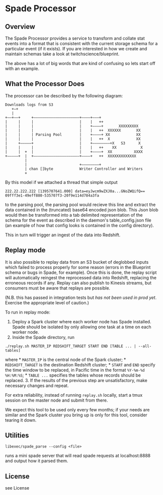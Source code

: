# Spade Processor

## Overview

The Spade Processor provides a service to transform and collate stat
events into a format that is consistent with the current storage schema
for a particular event (if it exists). If you are interested in how we
create and maintain schemas take a look at twitchscience/blueprint.

The above has a lot of big words that are kind of confusing so lets start off
with an example.

## What the Processor Does

The processor can be described by the following diagram:
```
Downloads logs from S3                                         
   +–+                                                         
   |                                                           
+––+––+     +–––––––––––––––––––––+––––+–––+                   
|     |     |                     |    |   ++                  
|     |     |                     |    +––––+       XXXXXXXXX  
|     |     |                     |    |   ++  XXXXXX       XX
|     |     | Parsing Pool        |    +––––+ XX            XX
|     |     |                     |    |   ++  X            XX
|     +–––––+                     |    +––––––––+X   S3      X
|     |     |                     |    |   ++    XX           X
|     |  +  |                     |    +––––+  XX          XXXX
+–––––+  |  +–––––––––––––––––––––+––––+   ++  XXXXXXXXXXXXX   
         |                                                     
         |                        +––––––––+                   
         | chan []byte            Writer Controller and Writers
         +                                                     
```

By this model if we attached a thread that simple output

```
222.22.222.222 [1395707641.000] data=eyJwcm9wZXJ0a...GNoZWQifQ== 09fff3e1-49eff880-535707f3-20f9e114d784a3fa
```

to the parsing pool, the parsing pool would recieve this line and extract
the data contained in the (truncated) base64 encoded json blob. This Json blob
would then be transformed into a tab delimited representation of the schema for the event as described
in the daemon's table_config.json file (an example of how that config looks is contained in the config directory).

This in turn will trigger an ingest of the data into Redshift.

## Replay mode

It is also possible to replay data from an S3 bucket of deglobbed inputs
which failed to process properly for some reason (errors in the Blueprint schema or
bugs in Spade, for example).  Once this is done, the replay script will automatically
reingest the reprocessed data into Redshift, replacing the erroneous records if any.
Replay can also publish to Kinesis streams, but consumers must be aware that replays
are possible.

(N.B. this has passed in integration tests but *has not been used in prod yet*.
Exercise the appropriate level of caution.)

To run in replay mode:

1. Deploy a Spark cluster where each worker node has Spade installed.  Spade should be
isolated by only allowing one task at a time on each worker node.
2. Inside the Spade directory, run
```
./replay.sh MASTER_IP REDSHIFT_TARGET START END [TABLE ... | --all-tables]
```
where
	* `MASTER_IP` is the central node of the Spark cluster;
	* `REDSHIFT_TARGET` is the destination Redshift cluster;
	* `START` and `END` specify the time window to be replaced, in Pacific time in
	  the format `%Y-%m-%d %H:%M:%S`;
	* `TABLE ...` specifies the tables whose records should be replaced.
3. If the results of the previous step are unsatisfactory, make necessary
   changes and repeat.

For extra reliability, instead of running `replay.sh` locally, start a tmux session on the
master node and submit from there.

We expect this tool to be used only every few months; if your needs are
similar and the Spark cluster you bring up is only for this tool, consider
tearing it down.

## Utilities

`libexec/spade_parse --config <file>`

  runs a mini spade server that will read spade requests at localhost:8888 and output how it
  parsed them.

## License
see License
